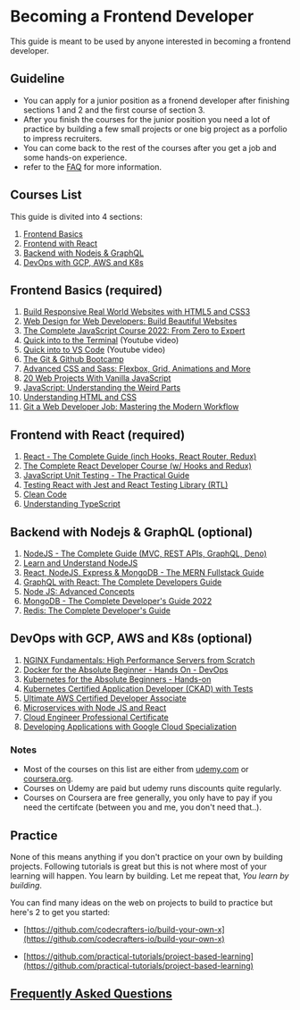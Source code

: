 # Becoming a Frontend Developer

This guide is meant to be used by anyone interested in becoming a frontend developer.

## Guideline

- You can apply for a junior position as a fronend developer after finishing sections 1 and 2 and the first course of section 3.
- After you finish the courses for the junior position you need a lot of practice by building a few small projects or one big project as a porfolio to impress recruiters.
- You can come back to the rest of the courses after you get a job and some hands-on experience.
- refer to the [FAQ](/FAQ.md) for more information.

## Courses List

This guide is divited into 4 sections:

1. [Frontend Basics](#frontend-basics)
2. [Frontend with React](#frontend-with-react)
3. [Backend with Nodejs & GraphQL](#backend-with-nodejs--graphql)
4. [DevOps with GCP, AWS and K8s](#devops-with-gcp-aws-and-k8s)

## Frontend Basics (required)

1. [Build Responsive Real World Websites with HTML5 and CSS3](https://www.udemy.com/course/design-and-develop-a-killer-website-with-html5-and-css3)
2. [Web Design for Web Developers: Build Beautiful Websites](https://www.udemy.com/course/web-design-secrets/)
3. [The Complete JavaScript Course 2022: From Zero to Expert](https://www.udemy.com/course/the-complete-javascript-course/)
4. [Quick into to the Terminal](https://www.youtube.com/watch?v=oxuRxtrO2Ag) (Youtube video)
5. [Quick into to VS Code](https://www.youtube.com/watch?v=WPqXP_kLzpo) (Youtube video)
6. [The Git & Github Bootcamp](https://www.udemy.com/course/git-and-github-bootcamp/)
7. [Advanced CSS and Sass: Flexbox, Grid, Animations and More](https://www.udemy.com/course/advanced-css-and-sass/)
8. [20 Web Projects With Vanilla JavaScript](https://www.udemy.com/course/web-projects-with-vanilla-javascript/)
9. [JavaScript: Understanding the Weird Parts](https://www.udemy.com/course/understand-javascript/)
10. [Understanding HTML and CSS](https://www.udemy.com/course/understanding-html-and-css/)
11. [Git a Web Developer Job: Mastering the Modern Workflow](https://www.udemy.com/course/git-a-web-developer-job-mastering-the-modern-workflow/)

## Frontend with React (required)

1. [React - The Complete Guide (inch Hooks, React Router, Redux)](https://www.udemy.com/course/react-the-complete-guide-incl-redux/)
2. [The Complete React Developer Course (w/ Hooks and Redux)](https://www.udemy.com/course/react-2nd-edition/)
3. [JavaScript Unit Testing - The Practical Guide](https://www.udemy.com/course/javascript-unit-testing-the-practical-guide/)
4. [Testing React with Jest and React Testing Library (RTL)](https://www.udemy.com/course/react-testing-library/)
5. [Clean Code](https://www.udemy.com/course/writing-clean-code/)
6. [Understanding TypeScript](https://www.udemy.com/course/understanding-typescript/)

## Backend with Nodejs & GraphQL (optional)

1. [NodeJS - The Complete Guide (MVC, REST APIs, GraphQL, Deno)](https://www.udemy.com/course/nodejs-the-complete-guide/)
2. [Learn and Understand NodeJS](https://www.udemy.com/course/understand-nodejs/)
3. [React, NodeJS, Express & MongoDB - The MERN Fullstack Guide](https://www.udemy.com/course/react-nodejs-express-mongodb-the-mern-fullstack-guide/)
4. [GraphQL with React: The Complete Developers Guide](https://www.udemy.com/course/graphql-with-react-course/)
5. [Node JS: Advanced Concepts](https://www.udemy.com/course/advanced-node-for-developers/)
6. [MongoDB - The Complete Developer's Guide 2022](https://www.udemy.com/course/mongodb-the-complete-developers-guide/)
7. [Redis: The Complete Developer's Guide](https://www.udemy.com/course/redis-the-complete-developers-guide-p/)

## DevOps with GCP, AWS and K8s (optional)

1. [NGINX Fundamentals: High Performance Servers from Scratch](https://www.udemy.com/course/nginx-fundamentals/)
2. [Docker for the Absolute Beginner - Hands On - DevOps](https://www.udemy.com/course/learn-docker/)
3. [Kubernetes for the Absolute Beginners - Hands-on](https://www.udemy.com/course/learn-kubernetes/)
4. [Kubernetes Certified Application Developer (CKAD) with Tests](https://www.udemy.com/course/certified-kubernetes-application-developer/)
5. [Ultimate AWS Certified Developer Associate](https://www.udemy.com/course/aws-certified-developer-associate-dva-c01/)
6. [Microservices with Node JS and React](https://www.udemy.com/course/microservices-with-node-js-and-react/)
7. [Cloud Engineer Professional Certificate](https://www.coursera.org/professional-certificates/cloud-engineering-gcp)
8. [Developing Applications with Google Cloud Specialization](https://www.coursera.org/specializations/developing-apps-gcp)

### Notes

- Most of the courses on this list are either from [udemy.com](udemy.com) or [coursera.org](coursera.org).
- Courses on Udemy are paid but udemy runs discounts quite regularly.
- Courses on Coursera are free generally, you only have to pay if you need the certifcate (between you and me, you don't need that..).

## Practice

None of this means anything if you don't practice on your own by building projects. Following tutorials is great but this is not where most of your learning will happen. You learn by building. Let me repeat that, _You learn by building_.

You can find many ideas on the web on projects to build to practice but here's 2 to get you started:

- [https://github.com/codecrafters-io/build-your-own-x](https://github.com/codecrafters-io/build-your-own-x)

- [https://github.com/practical-tutorials/project-based-learning](https://github.com/practical-tutorials/project-based-learning)

## [Frequently Asked Questions](/FAQ.md)
